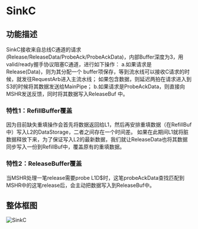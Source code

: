 # SinkC

## 功能描述
SinkC接收来自总线C通道的请求(Release/ReleaseData/ProbeAck/ProbeAckData)，内部Buffer深度为3，用valid/ready握手协议阻塞C通道，进行如下操作：
a.如果请求是 Release(Data)，则为其分配一个 buffer项保存，等到流水线可以接收C请求的时候，就发往RequestArb进入主流水线；
如果包含数据，则延迟两拍在请求进入到S3的时候将其数据发送给MainPipe；
b.如果请求是ProbeAckData，则直接向MSHR发送反馈，同时将其数据写入ReleaseBuf 中。

### 特性1：RefillBuffer覆盖
因为目前缺失重填操作会首先将数据返回给L1，然后再安排重填数据（在RefillBuf中）写入L2的DataStorage，二者之间存在一个时间差。
如果在此期间L1就将脏数据释放下来，为了保证写入L2的最新数据，我们就让ReleaseData也将其数据同步写入一份到RefillBuf中，覆盖原有的重填数据。

### 特性2：ReleaseBuffer覆盖
当MSHR处理一笔release需要probe
L1D$时，这笔probeAckData查找匹配到MSHR中的这笔release后，会主动把数据写入到ReleaseBuf中。

## 整体框图
![SinkC](./figure/SinkC.svg)
